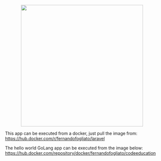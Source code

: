 <p align="center"><a href="https://laravel.com" target="_blank"><img src="https://raw.githubusercontent.com/laravel/art/master/logo-lockup/5%20SVG/2%20CMYK/1%20Full%20Color/laravel-logolockup-cmyk-red.svg" width="400"></a></p>

This app can be executed from a docker, just pull the image from:
<https://hub.docker.com/r/fernandofogliato/laravel>

The hello world GoLang app can be executed from the image below:
<https://hub.docker.com/repository/docker/fernandofogliato/codeeducation>
